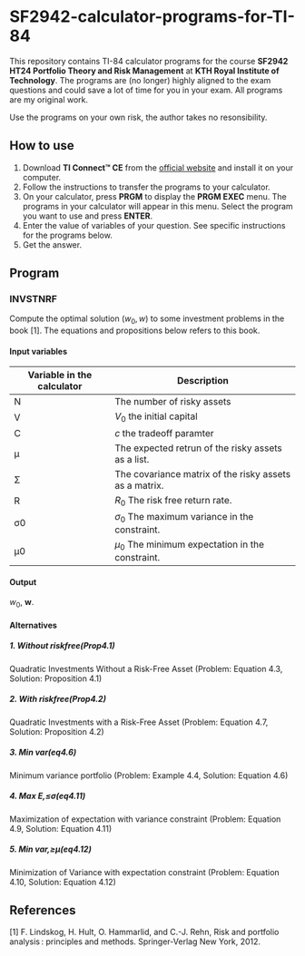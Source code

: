 # SF2942-calculator-programs-for-TI-84

This repository contains TI-84 calculator programs for the course **SF2942 HT24 Portfolio Theory and Risk Management** at **KTH Royal Institute of Technology**. The programs are (no longer) highly aligned to the exam questions and could save a lot of time for you in your exam. All programs are my original work. 

Use the programs on your own risk, the author takes no resonsibility.

## How to use
1. Download **TI Connect™ CE** from the [official website](https://education.ti.com/en/products/computer-software/ti-connect-ce-sw) and install it on your computer.
2. Follow the instructions to transfer the programs to your calculator.
3. On your calculator, press **PRGM** to display the **PRGM EXEC** menu. The programs in your calculator will appear in this menu. Select the program you want to use and press **ENTER**.
4. Enter the value of variables of your question. See specific instructions for the programs below. 
5. Get the answer.

## Program 
### INVSTNRF
Compute the optimal solution $(w_0, w)$ to some investment problems in the book [1]. The equations and propositions below refers to this book.
#### Input variables
| Variable in the calculator | Description |
| -- | ----------- |
| N | The number of risky assets |
| V | $V_0$ the initial capital |
| C | $c$ the tradeoff paramter |
| µ | The expected retrun of the risky assets as a list.  |
| Σ | The covariance matrix of the  risky assets as a matrix.  |
| R | $R_0$ The risk free return rate.  |
| σ0 | $\sigma_0$ The maximum variance in the constraint.  |
| µ0 | $\mu_0$ The minimum expectation in the constraint.  |

#### Output
$w_0$, $\mathbf{w}$.

#### Alternatives
##### 1. Without riskfree(Prop4.1)
Quadratic Investments Without a Risk-Free Asset (Problem: Equation 4.3, Solution: Proposition 4.1)

##### 2. With riskfree(Prop4.2)
Quadratic Investments with a Risk-Free Asset (Problem: Equation 4.7, Solution: Proposition 4.2)

##### 3. Min var(eq4.6)
Minimum variance portfolio (Problem: Example 4.4, Solution: Equation 4.6)

##### 4. Max E,≤σ(eq4.11)
Maximization of expectation with variance constraint (Problem: Equation 4.9, Solution: Equation 4.11)

##### 5. Min var,≥µ(eq4.12)
Minimization of Variance with expectation constraint (Problem: Equation 4.10, Solution: Equation 4.12)




## References
[1] F. Lindskog, H. Hult, O. Hammarlid, and C.-J. Rehn, Risk and portfolio analysis : principles and methods. Springer-Verlag New York, 2012.
